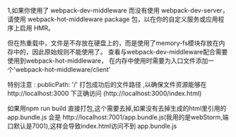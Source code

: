 
1,如果你使用了 webpack-dev-middleware 而没有使用 webpack-dev-server，
请使用 webpack-hot-middleware package 包，以在你的自定义服务或应用程序上启用 HMR。

但在热重载中，文件是不存放在硬盘上的，而是使用了memory-fs模块存放在内存中的，因此原始规则不能使用了。
查看与webpack-dev-middleware配合需要使用到webpack-hot-middleware，
在内存中使用时需要为入口文件添加一个'webpack-hot-middleware/client'



特别注意 : publicPath: '/'
打包成功后的文件路径 ,以确保文件资源能够在 http://localhost:3000 下正确访问 (http://localhost:3000/index.html)

如果用npm run build 直接打包,这个需要去掉,如果没有去掉生成的html里引用的app.bundle.js
会是 http://localhost:7001/app.bundle.js(我用的是webStorm,端口默认是7001),这样会导致index.html访问不到 app.bundle.js